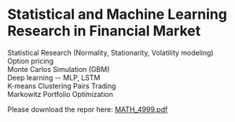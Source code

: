 # Statistical and Machine Learning Research in Financial Market
Statistical Research (Normality, Stationarity, Volatility modeling)<br>
Option pricing<br>
Monte Carlos Simulation (GBM)<br>
Deep learning -- MLP, LSTM <br>
K-means Clustering Pairs Trading<br>
Markowitz Portfolio Optimization<br>

Please download the repor here: [MATH_4999.pdf](https://github.com/phantomgodmoon/Math-Capstone_Project/files/11325206/MATH_4999.pdf)

